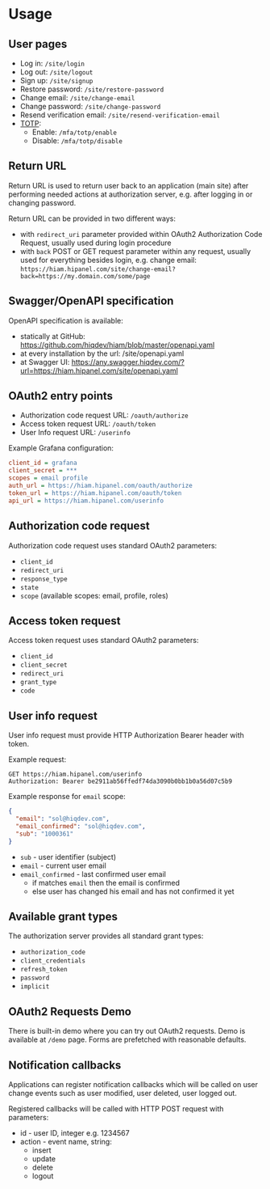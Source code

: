 # Usage

## User pages

- Log in:                       `/site/login`
- Log out:                      `/site/logout`
- Sign up:                      `/site/signup`
- Restore password:             `/site/restore-password`
- Change email:                 `/site/change-email`
- Change password:              `/site/change-password`
- Resend verification email:    `/site/resend-verification-email`
- [TOTP]:
    - Enable:                   `/mfa/totp/enable`
    - Disable:                  `/mfa/totp/disable`

[TOTP]: https://en.wikipedia.org/wiki/Time-based_One-time_Password_algorithm

## Return URL

Return URL is used to return user back to an application (main site)
after performing needed actions at authorization server,
e.g. after logging in or changing password.

Return URL can be provided in two different ways:

- with `redirect_uri` parameter provided within OAuth2 Authorization Code Request,
  usually used during login procedure
- with `back` POST or GET request parameter within any request, usually used for
  everything besides login, e.g. change email:
  `https://hiam.hipanel.com/site/change-email?back=https://my.domain.com/some/page`

## Swagger/OpenAPI specification

OpenAPI specification is available:

- statically at GitHub: https://github.com/hiqdev/hiam/blob/master/openapi.yaml
- at every installation by the url: /site/openapi.yaml
- at Swagger UI: https://any.swagger.hiqdev.com/?url=https://hiam.hipanel.com/site/openapi.yaml

## OAuth2 entry points

- Authorization code request URL:	`/oauth/authorize`
- Access token request URL:			`/oauth/token`
- User Info request URL:			`/userinfo`

Example Grafana configuration:

```ini
client_id = grafana
client_secret = ***
scopes = email profile
auth_url = https://hiam.hipanel.com/oauth/authorize
token_url = https://hiam.hipanel.com/oauth/token
api_url = https://hiam.hipanel.com/userinfo
```

## Authorization code request

Authorization code request uses standard OAuth2 parameters:

- `client_id`
- `redirect_uri`
- `response_type`
- `state`
- `scope` (available scopes: email, profile, roles)

## Access token request

Access token request uses standard OAuth2 parameters:

- `client_id`
- `client_secret`
- `redirect_uri`
- `grant_type`
- `code`

## User info request

User info request must provide HTTP Authorization Bearer header with token.

Example request:

```
GET https://hiam.hipanel.com/userinfo
Authorization: Bearer be2911ab56ffedf74da3090b0bb1b0a56d07c5b9
```

Example response for `email` scope:

```json
{
  "email": "sol@hiqdev.com",
  "email_confirmed": "sol@hiqdev.com",
  "sub": "1000361"
}
```

- `sub` - user identifier (subject)
- `email` - current user email
- `email_confirmed` - last confirmed user email
    - if matches `email` then the email is confirmed
    - else user has changed his email and has not confirmed it yet

## Available grant types

The authorization server provides all standard grant types:

- `authorization_code`
- `client_credentials`
- `refresh_token`
- `password`
- `implicit`

## OAuth2 Requests Demo

There is built-in demo where you can try out OAuth2 requests.
Demo is available at `/demo` page.
Forms are prefetched with reasonable defaults.

## Notification callbacks

Applications can register notification callbacks which will be called on
user change events such as user modified, user deleted, user logged out.

Registered callbacks will be called with HTTP POST request with parameters:

- id - user ID, integer e.g. 1234567
- action - event name, string:
    - insert
    - update
    - delete
    - logout
